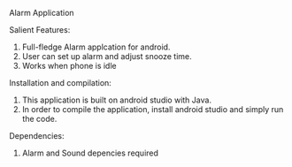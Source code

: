 Alarm Application

Salient Features:
1) Full-fledge Alarm applcation for android.
2) User can set up alarm and adjust snooze time.
3) Works when phone is idle

Installation and compilation:
1) This application is built on android studio with Java.
2) In order to compile the application, install android studio and simply run the code.

Dependencies:
1) Alarm and Sound depencies required
